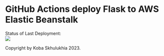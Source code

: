 # GitHub Actions deploy Flask to AWS Elastic Beanstalk




Status of Last Deployment:<br>
<img src="https://github.com/Koba-Backcountry/github-actions-cicd-to-aws/workflows/CI-CD-Pipeline-to-AWS-ElasticBeanstalk/badge.svg?branch=main"><br>


Copyright by Koba Skhulukhia 2023.

